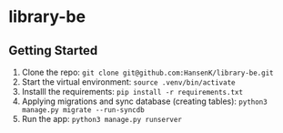 # library-be

## Getting Started

1. Clone the repo: `git clone git@github.com:HansenK/library-be.git`
2. Start the virtual environment: `source .venv/bin/activate`
3. Installl the requirements: `pip install -r requirements.txt`
4. Applying migrations and sync database (creating tables): `python3 manage.py migrate --run-syncdb`
5. Run the app: `python3 manage.py runserver`
